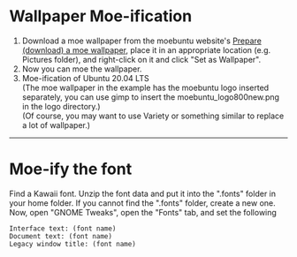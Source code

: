 #  Wallpaper Moe-ification

1. Download a moe wallpaper from the moebuntu website's [Prepare (download) a moe wallpaper](https://moebuntu-blog48-fc2-com.translate.goog/blog-entry-1230.html?_x_tr_sch=http&_x_tr_sl=ja&_x_tr_tl=en&_x_tr_hl=ja&_x_tr_pto=wapp), place it in an appropriate location (e.g. Pictures folder), and right-click on it and click "Set as Wallpaper".  
2. Now you can moe the wallpaper.  
3. Moe-ification of Ubuntu 20.04 LTS  
(The moe wallpaper in the example has the moebuntu logo inserted separately, you can use gimp to insert the moebuntu_logo800new.png in the logo directory.)  
(Of course, you may want to use Variety or something similar to replace a lot of wallpaper.)

---
# Moe-ify the font

Find a Kawaii font. Unzip the font data and put it into the ".fonts" folder in your home folder. If you cannot find the ".fonts" folder, create a new one.  
Now, open "GNOME Tweaks", open the "Fonts" tab, and set the following  

	Interface text: (font name)
	Document text: (font name)
	Legacy window title: (font name)

